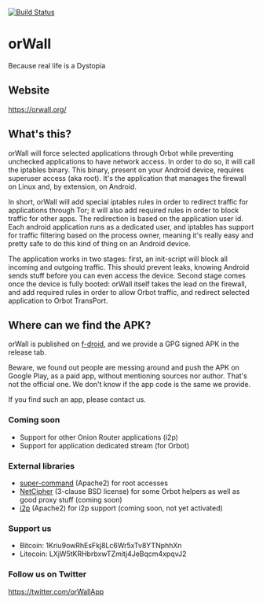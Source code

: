 [![Build Status](https://travis-ci.org/EthACKdotOrg/orWall.svg?branch=master)](https://travis-ci.org/EthACKdotOrg/orWall)

# orWall

Because real life is a Dystopia


## Website
https://orwall.org/

## What's this?
orWall will force selected applications through Orbot while preventing unchecked applications to have network access.
In order to do so, it will call the iptables binary. This binary, present on your Android device, requires superuser access (aka root). It's the application that manages the firewall on Linux and, by extension, on Android.

In short, orWall will add special iptables rules in order to redirect traffic for applications through Tor; it will also add required rules in order to block traffic for other apps.
The redirection is based on the application user id. Each android application runs as a dedicated user, and iptables has support for traffic filtering based on the process owner, meaning it's really easy and pretty safe to do this kind of thing on an Android device. 

The application works in two stages: first, an init-script will block all incoming and outgoing traffic. This should prevent leaks, knowing Android sends stuff before you can even access the device.
Second stage comes once the device is fully booted: orWall itself takes the lead on the firewall, and add required rules in order to allow Orbot traffic, and redirect selected application to Orbot TransPort.

## Where can we find the APK?
orWall is published on [f-droid](https://f-droid.org/repository/browse/?fdid=org.ethack.orwall), and we provide a GPG signed APK in the release tab.

Beware, we found out people are messing around and push the APK on Google Play, as a paid app, without mentioning sources nor author. That's not the official one. We don't know if the app code is the same we provide.

If you find such an app, please contact us.

### Coming soon
- Support for other Onion Router applications (i2p)
- Support for application dedicated stream (for Orbot)

### External libraries
- [super-command](https://github.com/dschuermann/superuser-commands) (Apache2) for root accesses
- [NetCipher](https://github.com/guardianproject/NetCipher) (3-clause BSD license) for some Orbot helpers as well as good proxy stuff (coming soon)
- [i2p](https://github.com/i2p/i2p.android.base) (Apache2) for i2p support (coming soon, not yet activated)

### Support us
- Bitcoin: 1Kriu9owRhEsFkj8Lc6Wr5xTv8YTNphhXn
- Litecoin: LXjW5tKRHbrbxwTZmitj4JeBqcm4xpqvJ2

### Follow us on Twitter
https://twitter.com/orWallApp
